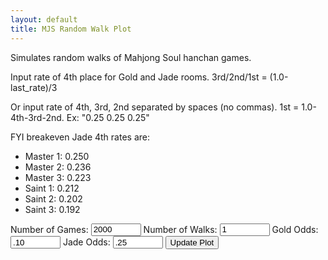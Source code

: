 ```yaml
---
layout: default
title: MJS Random Walk Plot
---
```


<script src="https://cdn.jsdelivr.net/npm/chart.js"></script>

Simulates random walks of Mahjong Soul hanchan games.

Input rate of 4th place for Gold and Jade rooms. 3rd/2nd/1st = (1.0-last_rate)/3

Or input rate of 4th, 3rd, 2nd separated by spaces (no commas). 1st = 1.0-4th-3rd-2nd. Ex: "0.25 0.25 0.25"

FYI breakeven Jade 4th rates are:

-   Master 1: 0.250
-   Master 2: 0.236
-   Master 3: 0.223
-   Saint 1: 0.212
-   Saint 2: 0.202
-   Saint 3: 0.192

<form id="plotForm">
    <label for="numSteps">Number of Games:</label>
    <input type="number" id="numSteps" name="numSteps" value="2000" min="1" style="width: 80px; height: 20px"/>
    <label for="numWalks">Number of Walks:</label>
    <input type="number" id="numWalks" name="numWalks" value="1" min="0" style="width: 80px; height: 20px"/>
    <label for="goldLast">Gold Odds:</label>
    <input type="text" id="goldLast" name="numWalks" value=".10" style="width: 80px; height: 20px"/>
    <label for="jadeLast">Jade Odds:</label>
    <input type="text" id="jadeLast" name="numWalks" value=".25" style="width: 80px; height: 20px"/>
    <input type="submit" value="Update Plot" />
</form>
<!-- how to make the height a percent -->
<div style="height: 800px">
    <canvas id="myChart"></canvas>
</div>
<script>
    "use strict";
    let myChart;
    function updateChart(numSteps, numWalks, goldOdds, jadeOdds) {
        // const last_place_odds = [goldLast, JadeLast]
        const labels = ["E1", "E2", "E3", "M1", "M2", "M3", "S1", "S2", "S3"];
        const base_points = [600, 700, 1000, 1400, 1600, 1800, 2000, 3000, 4500];
        // const sum_base_points = [600, 600+600, 600+600+700]
        const uma = [-15, -5, 5, 15];
        const score_points = [-10, -5, 5, 10]; // TODO could make this some random distro instead
        // For now pretend scores are: 15000, 20000, 30000, 35000
        //                   Gold        Jade        Jade [Saint]
        const rank_points = [40, 40, 40, 55, 55, 55, 55, 55, 55];
        const last_place_penalty = [-80, -100, -120, -165, -180, -195, -210, -225, -240];
        const place_odds = Array(3).fill(goldOdds).concat(Array(6).fill(jadeOdds)); // 3 gold room ranks, 6 jade room ranks
        let sum_base_points = [base_points[0]];
        for (let i = 1; i < base_points.length; i++) {
            // sum_base_points[i] = sum_base_points[i-1]+base_points[i-1] // overlapping version
            sum_base_points[i] = sum_base_points[i - 1] + base_points[i - 1] + base_points[i]; // non-overlapping version
        }
        let sum_floor_points = [];
        for (let i = 0; i < base_points.length; i++) {
            sum_floor_points[i] = sum_base_points[i] - base_points[i];
        }
        // console.log(sum_base_points)
        // console.log(sum_floor_points)
        function calcPoints(place, cur_rank_idx) {
            let points = uma[place] + score_points[place];
            if (place == 0) {
                points += last_place_penalty[cur_rank_idx];
            } else {
                points += rank_points[cur_rank_idx] * (place - 1);
            }
            return points;
        }
        function calcAvgPoints(cur_rank_idx) {
            let points = 0;
            for (let place = 0; place < 4; place++) {
                points += calcPoints(place, cur_rank_idx) * place_odds[cur_rank_idx][place];
            }
            return points;
        }
        // find breakeven for each rank
        // S3 0.192
        // S2 0.202
        // S1 0.212
        // M3 0.223
        // M2 0.236
        // M1 0.250
        if (0) {
            let closest = [];
            for (let tmpJadeLast = 0.18; tmpJadeLast < 0.25; tmpJadeLast += 0.001) {
                last_place_odds = [goldLast, tmpJadeLast];
                place_odds = Array(3)
                    .fill(places_given_last_place_odds(last_place_odds[0]))
                    .concat(Array(6).fill(places_given_last_place_odds(last_place_odds[1])));
                for (let idx = base_points.length - 1; idx > 0; idx--) {
                    let points = calcAvgPoints(idx);
                    if (points > 0) {
                        // console.log('calcAvgPoints', tmpJadeLast, idx, labels[idx], calcAvgPoints(idx))
                        closest[idx] = tmpJadeLast;
                        break;
                    }
                }
            }
            for (let idx = base_points.length - 1; idx > 0; idx--) {
                let tmpJadeLast = closest[idx];
                last_place_odds = [goldLast, tmpJadeLast];
                place_odds = Array(3)
                    .fill(places_given_last_place_odds(last_place_odds[0]))
                    .concat(Array(6).fill(places_given_last_place_odds(last_place_odds[1])));
                let points = calcAvgPoints(idx);
                console.log("calcAvgPoints", tmpJadeLast, idx, labels[idx], calcAvgPoints(idx));
            }
        }
        function generateRandomWalks(numWalks, numSteps, type, includeAvg) {
            let walks = [];
            for (let i = 0; i < numWalks; i++) {
                let cur_rank_idx = 0;
                cur_rank_idx = 0; // G1
                //cur_rank_idx = 4 // M2
                let total = sum_base_points[cur_rank_idx];
                let walk = [total];
                for (let step = 1; step <= numSteps; step++) {
                    let points;
                    if (i == numWalks - 1 && includeAvg) {
                        points = calcAvgPoints(cur_rank_idx);
                    } else {
                        let roll = Math.random();
                        let place = 0;
                        for (; place < 4; place++) {
                            if (roll < place_odds[cur_rank_idx][place]) {
                                break;
                            }
                            roll -= place_odds[cur_rank_idx][place];
                        }
                        points = calcPoints(place, cur_rank_idx);
                    }
                    total += points;
                    // console.log(cur_rank_idx, points, total)
                    if (cur_rank_idx < sum_base_points.length - 1 && total > sum_base_points[cur_rank_idx] + base_points[cur_rank_idx]) {
                        cur_rank_idx++;
                        total = sum_base_points[cur_rank_idx];
                    } else if (cur_rank_idx > 0 && total < sum_base_points[cur_rank_idx] - base_points[cur_rank_idx]) {
                        cur_rank_idx--;
                        total = sum_base_points[cur_rank_idx];
                    }
                    // console.log(cur_rank_idx, points, total)
                    // console.log(sum_base_points)
                    if (type == "total") {
                        walk.push(total);
                    } else if (type == "rank_idx") {
                        walk.push(cur_rank_idx);
                    } else {
                        console.log("error");
                    }
                }
                walks.push(walk);
                //console.log(total - sum_base_points[4]);
            }
            return walks;
        }
        function getRandomColor() {
            return "rgba(" + Math.floor(Math.random() * 255) + "," + Math.floor(Math.random() * 255) + "," + Math.floor(Math.random() * 255) + ", 0.7)";
        }
        const randomWalks = generateRandomWalks(numWalks, numSteps, "total", true);
        //const randomWalks = generateRandomWalks(numWalks, numSteps, 'rank_idx', false);
        const datasets = randomWalks.map((walk, index, array) => {
            return {
                label: index == array.length - 1 ? `Average` : `Walk ${index + 1}`,
                data: walk,
                // borderColor: getRandomColor(),
                fill: false,
                lineTension: 0.1,
            };
        });
        const ctx = document.getElementById("myChart").getContext("2d");
        if (myChart) {
            myChart.destroy();
        }
        //console.log(place_odds)
        myChart = new Chart(ctx, {
            type: "line",
            data: {
                labels: Array.from({ length: numSteps + 1 }, (_, i) => i),
                datasets: datasets,
            },
            options: {
                animation: false,
                scales: {
                    x: {
                        title: {
                            display: true,
                            text: "Game",
                        },
                    },
                    y: {
                        title: {
                            display: true,
                            text: "Total",
                        },
                        min: -600,
                        max: sum_base_points.at(-1) + base_points.at(-1),
                    },
                },
                responsive: true,
                maintainAspectRatio: false,
                plugins: {
                    horizontalLine: {
                        lineColor: "black",
                        lineWidth: 2,
                        // yValues: sum_base_points,
                        yValues: sum_floor_points,
                        labels: labels,
                    },
                    title: {
                        display: true,
                        text:
                            `Gold place odds 4th...1st: ` +
                            `${(place_odds[0][0] * 100).toFixed(1)}% ` +
                            `${(place_odds[0][1] * 100).toFixed(1)}% ` +
                            `${(place_odds[0][2] * 100).toFixed(1)}% ` +
                            `${(place_odds[0][3] * 100).toFixed(1)}% ` +
                            `Jade place odds 4th...1st: ` +
                            `${(place_odds[3][0] * 100).toFixed(1)}% ` +
                            `${(place_odds[3][1] * 100).toFixed(1)}% ` +
                            `${(place_odds[3][2] * 100).toFixed(1)}% ` +
                            `${(place_odds[3][3] * 100).toFixed(1)}% `,
                    },
                },
            },
            plugins: [
                {
                    id: "horizontalLine",
                    afterDraw: (chart, args, options) => {
                        const ctx = chart.ctx;
                        const xStart = chart.scales.x.left;
                        const xEnd = chart.scales.x.right;
                        ctx.save();
                        options.yValues.forEach((yValue, idx) => {
                            // console.log(idx, labels[idx], yValue)
                            const yPosition = chart.scales.y.getPixelForValue(yValue);
                            ctx.beginPath();
                            ctx.moveTo(xStart, yPosition);
                            ctx.lineTo(xEnd, yPosition);
                            ctx.lineWidth = options.lineWidth;
                            ctx.strokeStyle = options.lineColor;
                            ctx.stroke();
                            ctx.closePath();
                            ctx.font = "12px Arial";
                            ctx.fillStyle = "black";
                            ctx.textAlign = "right";
                            ctx.fillText(labels[idx], chart.chartArea.right - 10, yPosition - 10);
                        });
                        ctx.restore();
                    },
                },
            ],
        });
    }
    document.getElementById("plotForm").addEventListener("submit", function (event) {
        event.preventDefault();
        const numSteps = parseInt(document.getElementById("numSteps").value);
        const numWalks = parseInt(document.getElementById("numWalks").value) + 1;
        var goldOdds = document.getElementById("goldLast").value.split(" ").map(parseFloat);
        var jadeOdds = document.getElementById("jadeLast").value.split(" ").map(parseFloat);
        function places_given_last_place_odds(last_place_odds) {
            return [last_place_odds, (1 - last_place_odds) / 3, (1 - last_place_odds) / 3, (1 - last_place_odds) / 3];
        }
        if (goldOdds.length == 1) {
            goldOdds = places_given_last_place_odds(goldOdds[0]);
        } else if (goldOdds.length == 3) {
            goldOdds[3] = 1 - goldOdds[0] - goldOdds[1] - goldOdds[2];
        }
        if (jadeOdds.length == 1) {
            jadeOdds = places_given_last_place_odds(jadeOdds[0]);
        } else if (jadeOdds.length == 3) {
            jadeOdds[3] = 1 - jadeOdds[0] - jadeOdds[1] - jadeOdds[2];
        }
        if (goldOdds.length != 4 || jadeOdds.length != 4) {
            alert('For Gold and Jade odds, input only last place odds, or "4th 3rd 2nd"');
            return;
        }
        updateChart(numSteps, numWalks, goldOdds, jadeOdds);
    });
</script>

